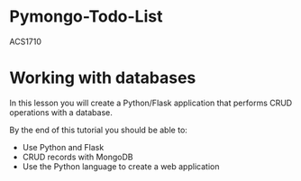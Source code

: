 # Pymongo-Todo-List
ACS1710

# Working with databases

In this lesson you will create a Python/Flask application that performs CRUD operations with a database. 

By the end of this tutorial you should be able to: 

- Use Python and Flask
- CRUD records with MongoDB
- Use the Python language to create a web application

